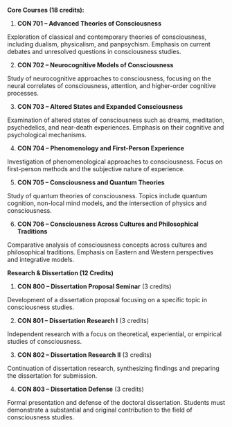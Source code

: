 **Core Courses (18 credits):**

1.	**CON 701 – Advanced Theories of Consciousness**

Exploration of classical and contemporary theories of consciousness, including dualism, physicalism, and panpsychism. Emphasis on current debates and unresolved questions in consciousness studies.

2.	**CON 702 – Neurocognitive Models of Consciousness**

Study of neurocognitive approaches to consciousness, focusing on the neural correlates of consciousness, attention, and higher-order cognitive processes.

3.	**CON 703 – Altered States and Expanded Consciousness**

Examination of altered states of consciousness such as dreams, meditation, psychedelics, and near-death experiences. Emphasis on their cognitive and psychological mechanisms.

4.	**CON 704 – Phenomenology and First-Person Experience**

Investigation of phenomenological approaches to consciousness. Focus on first-person methods and the subjective nature of experience.

5.	**CON 705 – Consciousness and Quantum Theories**

Study of quantum theories of consciousness. Topics include quantum cognition, non-local mind models, and the intersection of physics and consciousness.

6.	**CON 706 – Consciousness Across Cultures and Philosophical Traditions**

Comparative analysis of consciousness concepts across cultures and philosophical traditions. Emphasis on Eastern and Western perspectives and integrative models.

**Research & Dissertation (12 Credits)**

1.	**CON 800 – Dissertation Proposal Seminar** (3 credits)

Development of a dissertation proposal focusing on a specific topic in consciousness studies.

2.	**CON 801 – Dissertation Research I** (3 credits)

Independent research with a focus on theoretical, experiential, or empirical studies of consciousness.

3.	**CON 802 – Dissertation Research II** (3 credits)

Continuation of dissertation research, synthesizing findings and preparing the dissertation for submission.

4.	**CON 803 – Dissertation Defense** (3 credits)

Formal presentation and defense of the doctoral dissertation. Students must demonstrate a substantial and original contribution to the field of consciousness studies.